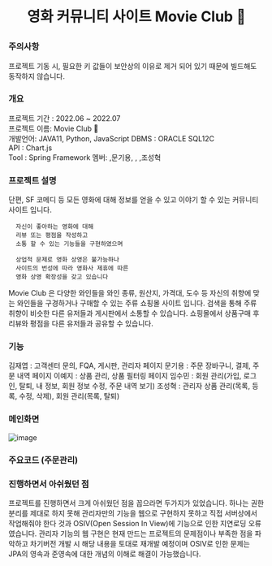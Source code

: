 <h1><p align="center"> 영화 커뮤니티 사이트 Movie Club 🍷</p></h1>


### 주의사항 
프로젝트 기동 시, 필요한 키 값들이 보안상의 이유로 제거 되어 있기 때문에 빌드해도 동작하지 않습니다.

### 개요
프로젝트 기간 : 2022.06 ~ 2022.07<br>
프로젝트 이름: Movie Club 🍷<br>
개발언어: JAVA11, Python, JavaScript
DBMS : ORACLE SQL12C<br>
API : Chart.js<br>
Tool : Spring Framework 
멤버:  ,문기용, , ,조성혁<br>

### 프로젝트 설명
   단편, SF 코메디 등 모든 영화에 대해
      정보를 얻을 수 있고 이야기 할 수 있는 
      커뮤니티 사이트 입니다.

      자신이 좋아하는 영화에 대해 
      리뷰 또는 평점을 작성하고 
      소통 할 수 있는 기능들을 구현하였으며

      상업적 문제로 영화 상영은 불가능하나 
      사이트의 번성에 따라 영화사 제휴에 따른
      영화 상영 확장성을 갖고 있습니다
      
Movie Club 은 다양한 와인들을 와인 종류, 원산지, 가격대, 도수 등 자신의 취향에 맞는 와인들을 구경하거나 구매할 수 있는 주류 쇼핑몰 사이트 입니다.
검색을 통해 주류 취향이 비슷한 다른 유저들과 게시판에서 소통할 수 있습니다.
쇼핑몰에서 상품구매 후 리뷰와 평점을 다른 유저들과 공유할 수 있습니다.

### 기능
김재엽 : 고객센터 문의, FQA, 게시판, 관리자 페이지
문기용 : 주문 장바구니, 결제, 주문 내역 페이지
이예지 : 상품 관리, 상품 필터링 페이지
임수민 : 회원 관리(가입, 로그인, 탈퇴, 내 정보, 회원 정보 수정, 주문 내역 보기)
조성혁 : 관리자 상품 관리(목록, 등록, 수정, 삭제), 회원 관리(목록, 탈퇴)

### 메인화면
![image](https://github.com/user-attachments/assets/6888c029-4bde-4a9e-b72c-47483b787647)


### 주요코드 (주문관리)


### 진행하면서 아쉬웠던 점
프로젝트를 진행하면서 크게 아쉬웠던 점을 꼽으라면 두가지가 있었습니다. 하나는 권한 분리를 제대로 하지 못해 관리자만의 기능을 웹으로 구현하지 못하고 직접 서버상에서 작업해줘야 한다 것과 OSIV(Open Session In View)에 기능으로 인한 지연로딩 오류 였습니다. 관리자 기능의 웹 구현은 현재 만드는 프로젝트의 문제점이나 부족한 점을 파악하고 차기버전 개발 시 해당 내용을 토대로 재개발 예정이며 OSIV로 인한 문제는 JPA의 영속과 준영속에 대한 개념의 이해로 해결이 가능했습니다.









